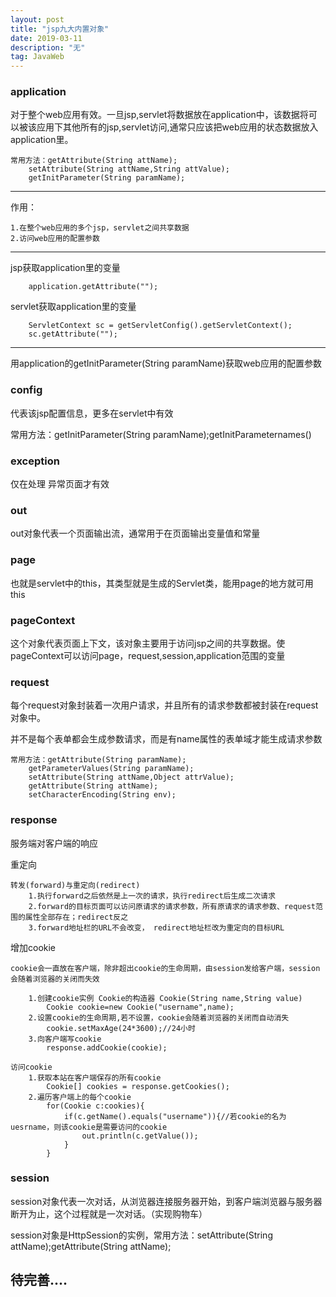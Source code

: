 ```yaml
---
layout: post
title: "jsp九大内置对象"
date: 2019-03-11
description: "无"
tag: JavaWeb
---   
```


### application

对于整个web应用有效。一旦jsp,servlet将数据放在application中，该数据将可以被该应用下其他所有的jsp,servlet访问,通常只应该把web应用的状态数据放入application里。

	常用方法：getAttribute(String attName);
		setAttribute(String attName,String attValue);
		getInitParameter(String paramName);

---

作用：

	1.在整个web应用的多个jsp，servlet之间共享数据
	2.访问web应用的配置参数

---

jsp获取application里的变量

```
	application.getAttribute("");
```

servlet获取application里的变量

```
	ServletContext sc = getServletConfig().getServletContext();
	sc.getAttribute("");
```
---

用application的getInitParameter(String paramName)获取web应用的配置参数    


### config

代表该jsp配置信息，更多在servlet中有效

常用方法：getInitParameter(String paramName);getInitParameternames()
                       
### exception

仅在处理 异常页面才有效

### out

out对象代表一个页面输出流，通常用于在页面输出变量值和常量

### page

也就是servlet中的this，其类型就是生成的Servlet类，能用page的地方就可用this

### pageContext

这个对象代表页面上下文，该对象主要用于访问jsp之间的共享数据。使pageContext可以访问page，request,session,application范围的变量

### request

每个request对象封装着一次用户请求，并且所有的请求参数都被封装在request对象中。

并不是每个表单都会生成参数请求，而是有name属性的表单域才能生成请求参数        

	常用方法：getAttribute(String paramName);
		getParameterValues(String paramName);
		setAttribute(String attName,Object attrValue);
		getAttribute(String attName);
		setCharacterEncoding(String env);

### response

服务端对客户端的响应

重定向

	转发(forward)与重定向(redirect)
		1.执行forward之后依然是上一次的请求，执行redirect后生成二次请求
		2.forward的目标页面可以访问原请求的请求参数，所有原请求的请求参数、request范围的属性全部存在；redirect反之
		3.forward地址栏的URL不会改变， redirect地址栏改为重定向的目标URL

增加cookie

	cookie会一直放在客户端，除非超出cookie的生命周期，由session发给客户端，session会随着浏览器的关闭而失效  

		1.创建cookie实例 Cookie的构造器 Cookie(String name,String value)
			Cookie cookie=new Cookie("username",name);
		2.设置cookie的生命周期,若不设置，cookie会随着浏览器的关闭而自动消失
			cookie.setMaxAge(24*3600);//24小时
		3.向客户端写cookie
			response.addCookie(cookie);

	访问cookie
		1.获取本站在客户端保存的所有cookie
			Cookie[] cookies = response.getCookies();
		2.遍历客户端上的每个cookie
			for(Cookie c:cookies){
				if(c.getName().equals("username")){//若cookie的名为uesrname，则该cookie是需要访问的cookie
					out.println(c.getValue());
				}
			}


### session

session对象代表一次对话，从浏览器连接服务器开始，到客户端浏览器与服务器断开为止，这个过程就是一次对话。（实现购物车）

session对象是HttpSession的实例，常用方法：setAttribute(String attName);getAttribute(String attName);

## 待完善....
